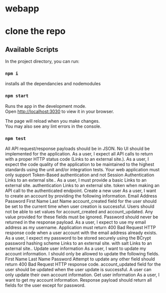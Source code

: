 # webapp

# clone the repo 
## Available Scripts

In the project directory, you can run:

### `npm i` 
installs all the dependancies and nodemodules

### `npm start`

Runs the app in the development mode.\
Open [http://localhost:3030](http://localhost:3030) to view it in your browser.

The page will reload when you make changes.\
You may also see any lint errors in the console.

### `npm test`

All API request/response payloads should be in JSON.
No UI should be implemented for the application.
As a user, I expect all API calls to return with a proper HTTP status code (Links to an external site.).
As a user, I expect the code quality of the application to be maintained to the highest standards using the unit and/or integration tests.
Your web application must only support Token-Based authentication and not Session Authentication Links to an external site..
As a user, I must provide a basic Links to an external site. authentication Links to an external site. token when making an API call to the authenticated endpoint.
Create a new user
As a user, I want to create an account by providing the following information.
Email Address
Password
First Name
Last Name
account_created field for the user should be set to the current time when user creation is successful.
Users should not be able to set values for account_created and account_updated. Any value provided for these fields must be ignored.
Password should never be returned in the response payload.
As a user, I expect to use my email address as my username.
Application must return 400 Bad Request HTTP response code when a user account with the email address already exists.
As a user, I expect my password to be stored securely using the BCrypt password hashing scheme Links to an external site. with salt Links to an external site..
Update user information
As a user, I want to update my account information. I should only be allowed to update the following fields.
First Name
Last Name
Password
Attempt to update any other field should return 400 Bad Request HTTP response code.
account_updated field for the user should be updated when the user update is successful.
A user can only update their own account information.
Get user information
As a user, I want to get my account information. Response payload should return all fields for the user except for password.
